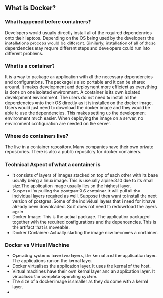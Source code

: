## What is Docker?

### What happened before containers?

Developers would usually directly install all of the required dependencies onto their laptops. Depending on the OS being used by the developers the installations process would be different. Similarly, installation of all of these dependencies may require different steps and developers could run into different problems.

### What is a container?

It is a way to package an application with all the necessary dependencies and configurations. The package is also portable and it can be shared around. It makes development and deployment more efficient as everything is done on one isolated environment. A container is its own isolated development environment. The users do not need to install all the dependencies onto their OS directly as it is installed on the docker image. Users would just need to download the docker image and they would be able to use the dependencies. This makes setting up the development environment much easier. When deploying the image on a server, no environment configuration are needed on the server.

### Where do containers live?

The live in a container repository. Many companies have their own private repositories. There is also a public repository for docker containers.

### Technical Aspect of what a container is

- It consists of layers of images stacked on top of each other with its base usually being a linux image. This is useually alpine:3.10 due to its small size.The application image usually lies on the highest layer.
- Suppose i'm pulling the postgres:9.6 container. It will pull all the individual layers required as well. Suppose i then want to install the next version of postgres. Some of the individual layers that i need for it have already been downloaded. So it does not need to redownload the layers again.
- Docker Image: This is the actual package. The application packaged together with the required configurations and the dependencies. This is the artifact that is moveable.
- Docker Container: Actually starting the image now becomes a container.

### Docker vs Virtual Machine

- Operating systems have two layers, the kernal and the application layer. The applications run on the kernal layer.
- Docker virtualises the application layer. It uses the kernal of the host.
- Virtual machines have their own kernal layer and an application layer. It virtualises the complete operating system.
- The size of a docker image is smaller as they do come with a kernal layer.
-
